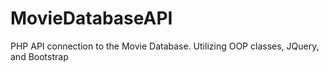 # MovieDatabaseAPI
PHP API connection to the Movie Database. Utilizing OOP classes, JQuery, and Bootstrap 
